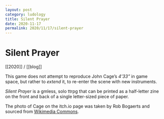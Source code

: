 ```yaml
---
layout: post
category: ludology
title: Silent Prayer
date: 2020-11-17
permalink: 2020/11/17/silent-prayer
---
```


# Silent Prayer

[[2020]] / [[blog]]

This game does not attempt to reproduce John Cage’s *4’33”* in game space, but rather to *extend* it, to re-enter the scene with new instruments.

*Silent Prayer* is a gmless, solo ttrpg that can be printed as a half-letter zine on the front and back of a single letter-sized piece of paper.

The photo of Cage on the itch.io page was taken by Rob Bogaerts and sourced from [Wikimedia Commons](https://commons.wikimedia.org/wiki/File:Opdracht_GPD_componist_John_Cage_,_kop,_Bestanddeelnr_934-2728.jpg).